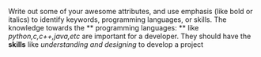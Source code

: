 Write out some of your awesome attributes, and use emphasis (like bold or italics) to identify keywords, programming languages, or skills. 
The knowledge towards the ** programming languages: ** like *python,c,c++,java,etc* are important for a developer.
They should have the __skills__ like _understanding and designing_ to develop a project
